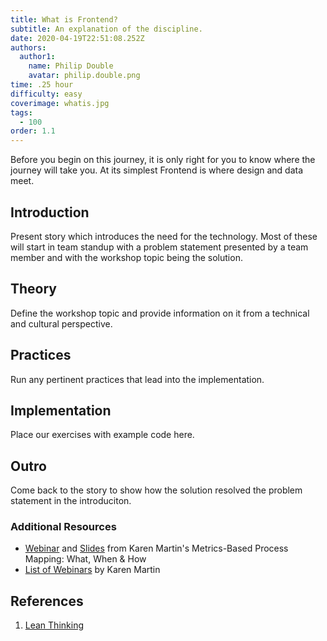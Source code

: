 ```yaml
---
title: What is Frontend?
subtitle: An explanation of the discipline.
date: 2020-04-19T22:51:08.252Z
authors:
  author1:
    name: Philip Double
    avatar: philip.double.png
time: .25 hour
difficulty: easy
coverimage: whatis.jpg
tags:
  - 100
order: 1.1
---
```

Before you begin on this journey, it is only right for you to know where the journey will take you. At its simplest Frontend is where design and data meet. 

## Introduction
Present story which introduces the need for the technology. Most of these will start in team standup with a problem statement presented by a team member and with the workshop topic being the solution.

## Theory
Define the workshop topic and provide information on it from a technical and cultural perspective.

## Practices
Run any pertinent practices that lead into the implementation.

## Implementation
Place our exercises with example code here.

## Outro
Come back to the story to show how the solution resolved the problem statement in the introduciton.

### Additional Resources

* [Webinar](https://vimeo.com/54601924) and [Slides](https://www.slideshare.net/KarenMartinGroup/metricsbased-process-mapping-what-when-how) from Karen Martin's Metrics-Based Process Mapping: What, When & How
* [List of Webinars](https://www.ksmartin.com/webinar/metrics-based-process-mapping/) by Karen Martin

## References

1. <a name="footnote-1"></a>[Lean Thinking](https://www.lean.org/BookStore/ProductDetails.cfm?SelectedProductID=88)
